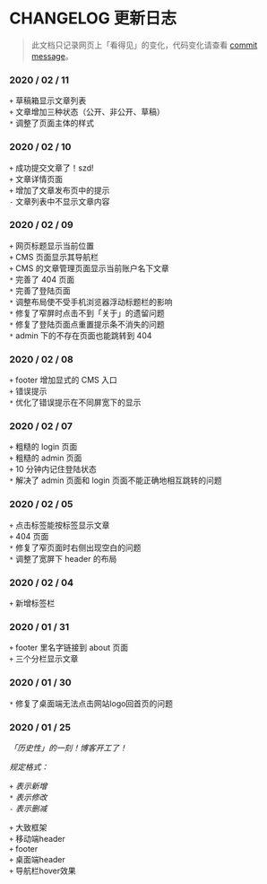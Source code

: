 # CHANGELOG 更新日志

> 此文档只记录网页上「看得见」的变化，代码变化请查看 [commit message](https://github.com/purple4pur/blog-with-cms/commits/master)。

### 2020 / 02 / 11

`+` 草稿箱显示文章列表<br />
`+` 文章增加三种状态（公开、非公开、草稿）<br />
`*` 调整了页面主体的样式

### 2020 / 02 / 10

`+` 成功提交文章了！szd!<br />
`+` 文章详情页面<br />
`+` 增加了文章发布页中的提示<br />
`-` 文章列表中不显示文章内容

### 2020 / 02 / 09

`+` 网页标题显示当前位置<br />
`+` CMS 页面显示其导航栏<br />
`+` CMS 的文章管理页面显示当前账户名下文章<br />
`*` 完善了 404 页面<br />
`*` 完善了登陆页面<br />
`*` 调整布局使不受手机浏览器浮动标题栏的影响<br />
`*` 修复了窄屏时点击不到「关于」的遗留问题<br />
`*` 修复了登陆页面点重置提示条不消失的问题<br />
`*` admin 下的不存在页面也能跳转到 404

### 2020 / 02 / 08

`+` footer 增加显式的 CMS 入口<br />
`+` 错误提示<br />
`*` 优化了错误提示在不同屏宽下的显示

### 2020 / 02 / 07

`+` 粗糙的 login 页面<br />
`+` 粗糙的 admin 页面<br />
`+` 10 分钟内记住登陆状态<br />
`*` 解决了 admin 页面和 login 页面不能正确地相互跳转的问题

### 2020 / 02 / 05

`+` 点击标签能按标签显示文章<br />
`+` 404 页面<br />
`*` 修复了窄页面时右侧出现空白的问题<br />
`*` 调整了宽屏下 header 的布局

### 2020 / 02 / 04

`+` 新增标签栏

### 2020 / 01 / 31

`+` footer 里名字链接到 about 页面<br />
`+` 三个分栏显示文章

### 2020 / 01 / 30

`*` 修复了桌面端无法点击网站logo回首页的问题

### 2020 / 01 / 25

*「历史性」的一刻！博客开工了！*

*规定格式：*

`+` *表示新增*<br />
`*` *表示修改*<br />
`-` *表示删减*

`+` 大致框架<br />
`+` 移动端header<br />
`+` footer<br />
`+` 桌面端header<br />
`+` 导航栏hover效果
